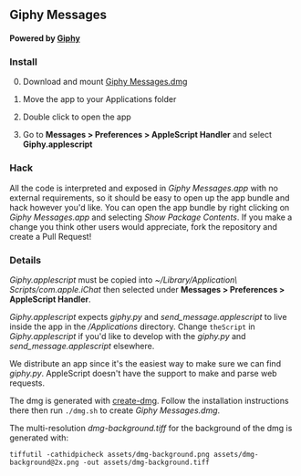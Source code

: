 ## Giphy Messages

#### Powered by [Giphy](http://giphy.com/)

### Install

0. Download and mount [Giphy Messages.dmg](https://github.com/danasilver/giphy-messages/releases/latest)

0. Move the app to your Applications folder

0. Double click to open the app

0. Go to **Messages > Preferences > AppleScript Handler** and select **Giphy.applescript**

### Hack

All the code is interpreted and exposed in *Giphy Messages.app* with no external
requirements, so it should be easy to open up the app bundle and hack however
you'd like. You can open the app bundle by right clicking on
*Giphy Messages.app* and selecting *Show Package Contents*. If you make a change
you think other users would appreciate, fork the repository and create a Pull
Request!

### Details

*Giphy.applescript* must be copied into
*~/Library/Application\ Scripts/com.apple.iChat* then selected under
**Messages > Preferences > AppleScript Handler**.

*Giphy.applescript* expects *giphy.py* and *send_message.applescript* to live
inside the app in the */Applications* directory. Change `theScript` in
*Giphy.applescript* if you'd like to develop with the *giphy.py* and
*send_message.applescript* elsewhere.

We distribute an app since it's the easiest way to make sure we can find
*giphy.py*. AppleScript doesn't have the support to make and parse web requests.

The dmg is generated with [create-dmg](https://github.com/andreyvit/create-dmg).
Follow the installation instructions there then run `./dmg.sh` to create
*Giphy Messages.dmg*.

The multi-resolution *dmg-background.tiff* for the background of the dmg is
generated with:

```
tiffutil -cathidpicheck assets/dmg-background.png assets/dmg-background@2x.png -out assets/dmg-background.tiff
```
